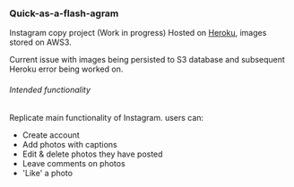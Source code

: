 ### Quick-as-a-flash-agram

Instagram copy project (Work in progress)
Hosted on [Heroku](https://quick-as-a-flash-agram.herokuapp.com/), images stored on AWS3.

Current issue with images being persisted to S3 database and subsequent Heroku error being worked on.

###### Intended functionality
Replicate main functionality of Instagram. users can:
- Create account
- Add photos with captions
- Edit & delete photos they have posted
- Leave comments on photos
- 'Like' a photo
